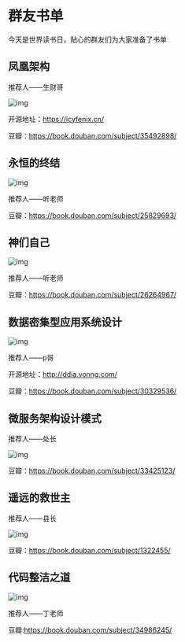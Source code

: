 # 群友书单
今天是世界读书日，贴心的群友们为大家准备了书单

## 凤凰架构

推荐人——生财哥

![img](https://cdn.jsdelivr.net/gh/stiflea/stiflea-img/dean/s33966407.jpg)

开源地址：https://icyfenix.cn/

豆瓣：https://book.douban.com/subject/35492898/

## 永恒的终结

![img](https://cdn.jsdelivr.net/gh/stiflea/stiflea-img/dean/s27409671.jpg)

推荐人——听老师

豆瓣：https://book.douban.com/subject/25829693/

## 神们自己

![img](https://img1.doubanio.com/view/subject/l/public/s27882508.jpg)

推荐人——听老师

豆瓣：https://book.douban.com/subject/26264967/

## 数据密集型应用系统设计

![img](https://cdn.jsdelivr.net/gh/stiflea/stiflea-img/dean/s34186559.jpg)

推荐人——p哥

开源地址：http://ddia.vonng.com/

豆瓣：https://book.douban.com/subject/30329536/


## 微服务架构设计模式

推荐人——处长

![img](https://cdn.jsdelivr.net/gh/stiflea/stiflea-img/dean/s32303297.jpg)

豆瓣：https://book.douban.com/subject/33425123/

## 遥远的救世主

推荐人——县长

![img](https://cdn.jsdelivr.net/gh/stiflea/stiflea-img/dean/s3073167.jpg)

豆瓣：https://book.douban.com/subject/1322455/

## 代码整洁之道

![img](https://cdn.jsdelivr.net/gh/stiflea/stiflea-img/dean/s34476554.jpg)

推荐人——丁老师

豆瓣:https://book.douban.com/subject/34986245/
